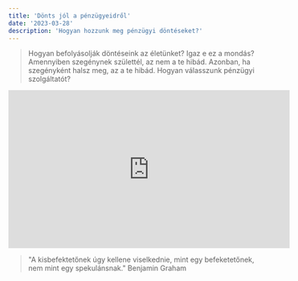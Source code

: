 ```yaml
---
title: 'Dönts jól a pénzügyeidről'
date: '2023-03-28'
description: 'Hogyan hozzunk meg pénzügyi döntéseket?'
---
```



>Hogyan befolyásolják döntéseink az életünket?
>Igaz e ez a mondás? Amennyiben szegénynek születtél, az nem a te hibád. Azonban, ha szegényként halsz meg, az a te hibád.
>Hogyan válasszunk pénzügyi szolgáltatót?

<iframe width="560" height="315" src="https://www.youtube.com/watch?v=sjW48VSfpG4" frameborder="0" allow="accelerometer; autoplay; encrypted-media; gyroscope; picture-in-picture" allowfullscreen></iframe>


>"A kisbefektetőnek úgy kellene viselkednie, mint egy befeketetőnek, nem mint egy spekulánsnak."
Benjamin Graham